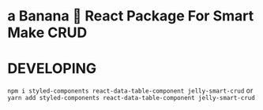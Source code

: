 # a Banana 🍌 React Package For Smart Make CRUD

# DEVELOPING

`npm i styled-components react-data-table-component jelly-smart-crud` or `yarn add styled-components react-data-table-component jelly-smart-crud`

